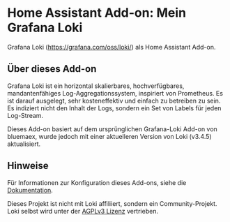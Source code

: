 # Home Assistant Add-on: Mein Grafana Loki

Grafana Loki (<https://grafana.com/oss/loki/>) als Home Assistant Add-on.

## Über dieses Add-on

Grafana Loki ist ein horizontal skalierbares, hochverfügbares, mandantenfähiges Log-Aggregationssystem, inspiriert von Prometheus. Es ist darauf ausgelegt, sehr kosteneffektiv und einfach zu betreiben zu sein. Es indiziert nicht den Inhalt der Logs, sondern ein Set von Labels für jeden Log-Stream.

Dieses Add-on basiert auf dem ursprünglichen Grafana-Loki Add-on von bluemaex, wurde jedoch mit einer aktuelleren Version von Loki (v3.4.5) aktualisiert.

## Hinweise

Für Informationen zur Konfiguration dieses Add-ons, siehe die [Dokumentation](DOCS.md).

Dieses Projekt ist nicht mit Loki affiliiert, sondern ein Community-Projekt. Loki selbst wird unter der [AGPLv3 Lizenz](https://www.gnu.org/licenses/agpl-3.0.de.html) vertrieben.
